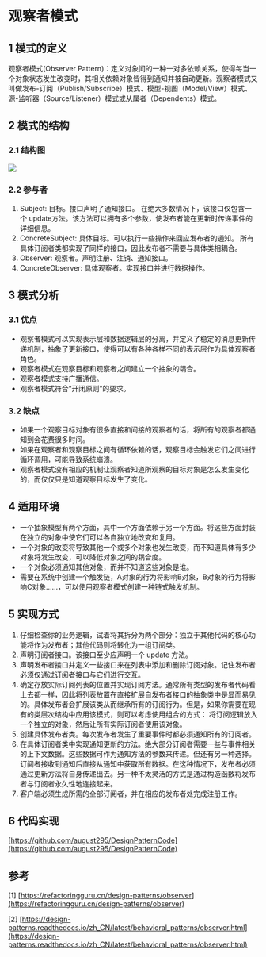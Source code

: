 # 观察者模式



## 1 模式的定义

观察者模式(Observer Pattern)：定义对象间的一种一对多依赖关系，使得每当一个对象状态发生改变时，其相关依赖对象皆得到通知并被自动更新。观察者模式又叫做发布-订阅（Publish/Subscribe）模式、模型-视图（Model/View）模式、源-监听器（Source/Listener）模式或从属者（Dependents）模式。



## 2 模式的结构

### 2.1 结构图

![](../media/image/观察者模式/Obeserver.jpg)

### 2.2 参与者

1. Subject: 目标。接口声明了通知接口。 在绝大多数情况下，该接口仅包含一个 update方法。该方法可以拥有多个参数，使发布者能在更新时传递事件的详细信息。
2. ConcreteSubject: 具体目标。可以执行一些操作来回应发布者的通知。 所有具体订阅者类都实现了同样的接口，因此发布者不需要与具体类相耦合。
3. Observer: 观察者。声明注册、注销、通知接口。
4. ConcreteObserver: 具体观察者。实现接口并进行数据操作。



## 3 模式分析

### 3.1 优点

- 观察者模式可以实现表示层和数据逻辑层的分离，并定义了稳定的消息更新传递机制，抽象了更新接口，使得可以有各种各样不同的表示层作为具体观察者角色。
- 观察者模式在观察目标和观察者之间建立一个抽象的耦合。
- 观察者模式支持广播通信。
- 观察者模式符合“开闭原则”的要求。

### 3.2 缺点

- 如果一个观察目标对象有很多直接和间接的观察者的话，将所有的观察者都通知到会花费很多时间。
- 如果在观察者和观察目标之间有循环依赖的话，观察目标会触发它们之间进行循环调用，可能导致系统崩溃。
- 观察者模式没有相应的机制让观察者知道所观察的目标对象是怎么发生变化的，而仅仅只是知道观察目标发生了变化。



## 4 适用环境

- 一个抽象模型有两个方面，其中一个方面依赖于另一个方面。将这些方面封装在独立的对象中使它们可以各自独立地改变和复用。
- 一个对象的改变将导致其他一个或多个对象也发生改变，而不知道具体有多少对象将发生改变，可以降低对象之间的耦合度。
- 一个对象必须通知其他对象，而并不知道这些对象是谁。
- 需要在系统中创建一个触发链，A对象的行为将影响B对象，B对象的行为将影响C对象……，可以使用观察者模式创建一种链式触发机制。



## 5 实现方式

1. 仔细检查你的业务逻辑，试着将其拆分为两个部分：独立于其他代码的核心功能将作为发布者；其他代码则将转化为一组订阅类。
2. 声明订阅者接口。该接口至少应声明一个 update 方法。
3. 声明发布者接口并定义一些接口来在列表中添加和删除订阅对象。记住发布者必须仅通过订阅者接口与它们进行交互。
4. 确定存放实际订阅列表的位置并实现订阅方法。通常所有类型的发布者代码看上去都一样，因此将列表放置在直接扩展自发布者接口的抽象类中是显而易见的。具体发布者会扩展该类从而继承所有的订阅行为。但是，如果你需要在现有的类层次结构中应用该模式，则可以考虑使用组合的方式： 将订阅逻辑放入一个独立的对象，然后让所有实际订阅者使用该对象。
5. 创建具体发布者类。每次发布者发生了重要事件时都必须通知所有的订阅者。
6. 在具体订阅者类中实现通知更新的方法。绝大部分订阅者需要一些与事件相关的上下文数据。这些数据可作为通知方法的参数来传递。但还有另一种选择。订阅者接收到通知后直接从通知中获取所有数据。在这种情况下，发布者必须通过更新方法将自身传递出去。另一种不太灵活的方式是通过构造函数将发布者与订阅者永久性地连接起来。
7. 客户端必须生成所需的全部订阅者，并在相应的发布者处完成注册工作。



## 6 代码实现

[https://github.com/august295/DesignPatternCode](https://github.com/august295/DesignPatternCode)



## 参考

[1] [https://refactoringguru.cn/design-patterns/observer](https://refactoringguru.cn/design-patterns/observer)

[2] [https://design-patterns.readthedocs.io/zh_CN/latest/behavioral_patterns/observer.html](https://design-patterns.readthedocs.io/zh_CN/latest/behavioral_patterns/observer.html)
